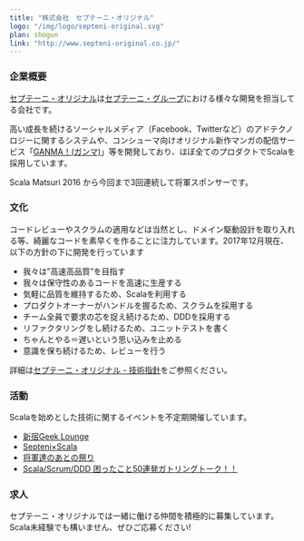 ```yaml
---
title: "株式会社　セプテーニ・オリジナル"
logo: "/img/logo/septeni-original.svg"
plan: shogun
link: "http://www.septeni-original.co.jp/"
---
```

### 企業概要

[セプテーニ・オリジナル](http://www.septeni-original.co.jp/)は[セプテーニ・グループ](https://www.septeni-holdings.co.jp/)における様々な開発を担当してる会社です。

高い成長を続けるソーシャルメディア（Facebook、Twitterなど）のアドテクノロジーに関するシステムや、コンシューマ向けオリジナル新作マンガの配信サービス「[GANMA！(ガンマ)](http://ganma.jp)」等を開発しており、ほぼ全てのプロダクトでScalaを採用しています。

Scala Matsuri 2016 から今回まで3回連続して将軍スポンサーです。

### 文化

コードレビューやスクラムの適用などは当然とし、ドメイン駆動設計を取り入れる等、綺麗なコードを素早くを作ることに注力しています。2017年12月現在、以下の方針の下に開発を行っています

- 我々は”高速高品質”を目指す
- 我々は保守性のあるコードを高速に生産する
- 気軽に品質を維持するため、Scalaを利用する
- プロダクトオーナーがハンドルを握るため、スクラムを採用する
- チーム全員で要求の芯を捉え続けるため、DDDを採用する
- リファクタリングをし続けるため、ユニットテストを書く
- ちゃんとやる＝遅いという思い込みを止める
- 意識を保ち続けるため、レビューを行う

詳細は[セプテーニ・オリジナル - 技術指針](http://www.septeni-original.co.jp/culture/policy.html)をご参照ください。

### 活動

Scalaを始めとした技術に関するイベントを不定期開催しています。

- [新宿Geek Lounge](https://shinjuku-geek-lounge.connpass.com/)
- [Septeni×Scala](http://septeni-scala.connpass.com/)
- [将軍達のあとの祭り](http://scala-syogun-matsuri.connpass.com/event/28124/)
- [Scala/Scrum/DDD 困ったこと50連発ガトリングトーク！！](http://scala-scrum-ddd-gatlingtalk.connpass.com/event/34172/)

### 求人

セプテーニ・オリジナルでは一緒に働ける仲間を積極的に募集しています。  
Scala未経験でも構いません、ぜひご応募ください!  